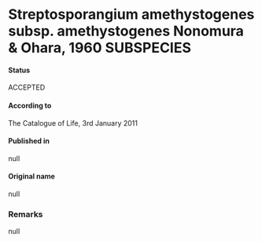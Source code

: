 # Streptosporangium amethystogenes subsp. amethystogenes Nonomura & Ohara, 1960 SUBSPECIES

#### Status
ACCEPTED

#### According to
The Catalogue of Life, 3rd January 2011

#### Published in
null

#### Original name
null

### Remarks
null